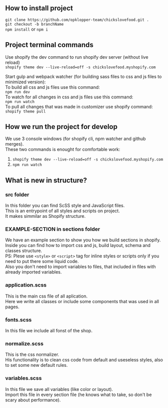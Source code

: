 ## How to install project
``` git clone https://github.com/opklopper-team/chickslovefood.git . ```  
``` git checkout -b branchName ```  
``` npm install ``` or ``` npm i ```

## Project terminal commands
Use shopify the dev command to run shopify dev server (without live reload)  
``` shopify theme dev --live-reload=off -s chickslovefood.myshopify.com ```  

Start gulp and webpack watcher (for building sass files to css and js files to minimized version):  
To build all css and js files use this command:  
``` npm run dev ```  
To watch for all changes in css and js files use this command:  
``` npm run watch ```  
To pull all changes that was made in customizer use shopify command:
``` shopify theme pull ```

## How we run the project for develop
We use 3 console windows (for shopify cli, npm watcher and github merges).  
These two commands is enought for comfortable work:  
1) ``` shopify theme dev --live-reload=off -s chickslovefood.myshopify.com ```
2) ``` npm run watch ```

## What is new in structure?
### src folder
In this folder you can find ScSS style and JavaScript files.  
This is an entrypoint of all styles and scripts on project.  
It makes simmilar as Shopify structure.

### EXAMPLE-SECTION in sections folder
We have an example section to show you how we build sections in shopify.  
Inside you can find how to import css and js, build layout, schema and classes structure.  
PS: Plese use `<style>` or `<script>` tag for inline styles or scripts only if you need to put there some liquid code.  
Also you don't need to import variables to files, that included in files with already imported variables.

### application.scss
This is the main css file of all aplication.  
Here we write all classes or include some components that was used in all pages.

### fonts.scss
In this file we include all fonst of the shop.

### normalize.scss
This is the css normalizer.  
His functionality is to clean css code from default and useseless styles, also to set some new default rules.

### variables.scss
In this file we save all variables (like color or layout).  
Import this file in every section file (he knows what to take, so don't be scary about performance).
